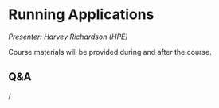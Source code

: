 # Running Applications

*Presenter: Harvey Richardson (HPE)*

Course materials will be provided during and after the course.

<!--
-   Slides available on LUMI as:
    -   `/appl/local/training/4day-20231003/files/LUMI-4day-20231003-1_03_Running_Applications.pdf`
    -   `/project/project_465000644/slides/HPE/03_Running_Applications_Slurm.pdf` (temporary, for the lifetime of the project)
-   Recording available on LUMI as:
    `/appl/local/training/4day-20231003/recordings/1_03_Running_Applications.mp4`

These materials can only be distributed to actual users of LUMI (active user account).
-->

## Q&A

/
